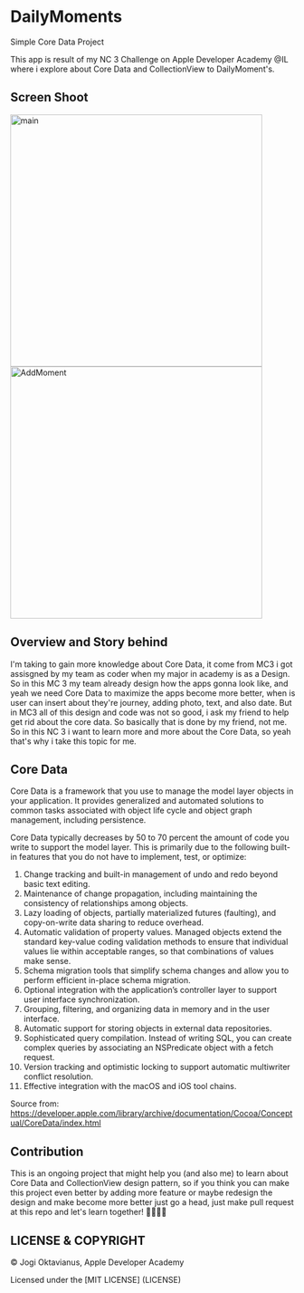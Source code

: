 # DailyMoments
Simple Core Data Project

This app is result of my NC 3 Challenge on Apple Developer Academy @IL where i explore about Core Data and CollectionView to DailyMoment's.


## Screen Shoot
<img width="445" alt="main" src="https://user-images.githubusercontent.com/34507947/92115668-fb401f80-ee1c-11ea-9fb9-80bde955b4b8.png">
<img width="445" alt="AddMoment" src="https://user-images.githubusercontent.com/34507947/92115866-465a3280-ee1d-11ea-9af9-68a58397dd4e.png">

## Overview and Story behind
I'm taking to gain more knowledge about Core Data, it come from MC3 i got assisgned by my team as coder when my major in academy is as a Design. So in this MC 3 my team already design how the apps gonna look like, and yeah we need Core Data to maximize the apps become more better, when is user can insert about they're journey, adding photo, text, and also date. But in MC3 all of this design and code was not so good, i ask my friend to help get rid about the core data. So basically that is done by my friend, not me. So in this NC 3 i want to learn more and more about the Core Data, so yeah that's why i take this topic for me.

## Core Data
Core Data is a framework that you use to manage the model layer objects in your application. It provides generalized and automated solutions to common tasks associated with object life cycle and object graph management, including persistence.

Core Data typically decreases by 50 to 70 percent the amount of code you write to support the model layer. This is primarily due to the following built-in features that you do not have to implement, test, or optimize:
1. Change tracking and built-in management of undo and redo beyond basic text editing.
2. Maintenance of change propagation, including maintaining the consistency of relationships among objects.
3. Lazy loading of objects, partially materialized futures (faulting), and copy-on-write data sharing to reduce overhead.
4. Automatic validation of property values. Managed objects extend the standard key-value coding validation methods to ensure that individual values lie within acceptable ranges, so that combinations of values make sense.
5. Schema migration tools that simplify schema changes and allow you to perform efficient in-place schema migration.
6. Optional integration with the application’s controller layer to support user interface synchronization.
7. Grouping, filtering, and organizing data in memory and in the user interface.
8. Automatic support for storing objects in external data repositories.
9. Sophisticated query compilation. Instead of writing SQL, you can create complex queries by associating an NSPredicate object with a fetch request.
10. Version tracking and optimistic locking to support automatic multiwriter conflict resolution.
11. Effective integration with the macOS and iOS tool chains.

Source from: https://developer.apple.com/library/archive/documentation/Cocoa/Conceptual/CoreData/index.html

## Contribution
This is an ongoing project that might help you (and also me) to learn about Core Data and CollectionView design pattern, so if you think you can make this project even better by adding more feature or maybe redesign the design and make become more better just go a head, just make pull request at this repo and let's learn together! 🤩🤩🤩🤩

## LICENSE & COPYRIGHT 
 © Jogi Oktavianus, Apple Developer Academy

Licensed under the [MIT LICENSE] (LICENSE)
